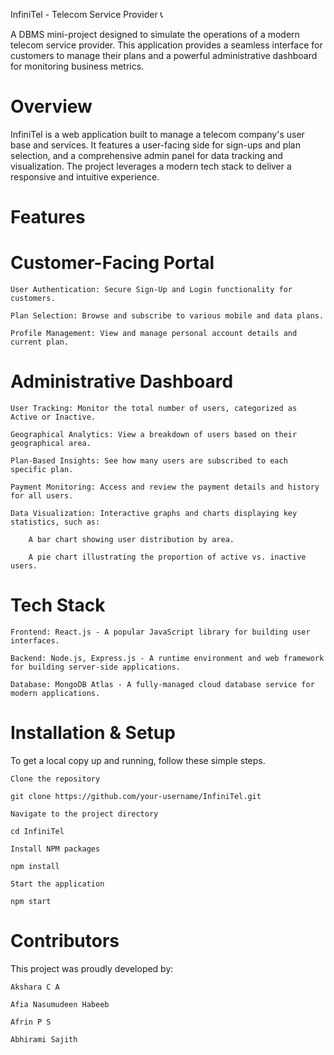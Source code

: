 InfiniTel - Telecom Service Provider 📞

A DBMS mini-project designed to simulate the operations of a modern telecom service provider. This application provides a seamless interface for customers to manage their plans and a powerful administrative dashboard for monitoring business metrics.
# Overview

InfiniTel is a web application built to manage a telecom company's user base and services. It features a user-facing side for sign-ups and plan selection, and a comprehensive admin panel for data tracking and visualization. The project leverages a modern tech stack to deliver a responsive and intuitive experience.
# Features
# Customer-Facing Portal

    User Authentication: Secure Sign-Up and Login functionality for customers.

    Plan Selection: Browse and subscribe to various mobile and data plans.

    Profile Management: View and manage personal account details and current plan.

# Administrative Dashboard

    User Tracking: Monitor the total number of users, categorized as Active or Inactive.

    Geographical Analytics: View a breakdown of users based on their geographical area.

    Plan-Based Insights: See how many users are subscribed to each specific plan.

    Payment Monitoring: Access and review the payment details and history for all users.

    Data Visualization: Interactive graphs and charts displaying key statistics, such as:

        A bar chart showing user distribution by area.

        A pie chart illustrating the proportion of active vs. inactive users.

# Tech Stack

    Frontend: React.js - A popular JavaScript library for building user interfaces.

    Backend: Node.js, Express.js - A runtime environment and web framework for building server-side applications.

    Database: MongoDB Atlas - A fully-managed cloud database service for modern applications.

# Installation & Setup

To get a local copy up and running, follow these simple steps.

    Clone the repository

    git clone https://github.com/your-username/InfiniTel.git

    Navigate to the project directory

    cd InfiniTel

    Install NPM packages

    npm install

    Start the application

    npm start

# Contributors

This project was proudly developed by:

    Akshara C A

    Afia Nasumudeen Habeeb

    Afrin P S

    Abhirami Sajith
